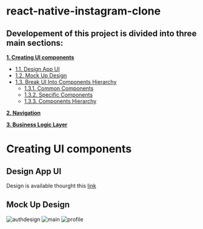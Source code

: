 # react-native-instagram-clone


## Developement of this project is divided into three main sections:
**[1. Creating UI components](#ui-section-1)**
    
  * [1.1. Design App UI](#design-app-ui)
  * [1.2. Mock Up Design](#mock-up-design)  
  * [1.3. Break UI Into Components Hierarchy](#ui-section-1-3)
      * [1.3.1. Common Components](#ui-section-1-3-1)
      * [1.3.2. Specific Components](#ui-section-1-3-2)
      * [1.3.3. Components Hierarchy](#ui-section-1-3-3)
      
**[2. Navigation](#navigation)**

**[3. Business Logic Layer](#bll)**


# Creating UI components 
## Design App UI
Design is available thourght this [link](shorturl.at/bzQ19)
## Mock Up Design
![authdesign](https://user-images.githubusercontent.com/41279178/101013190-bb0c4c80-3585-11eb-8b35-272762297ab3.png)
![main](https://user-images.githubusercontent.com/41279178/101013427-150d1200-3586-11eb-86dd-6b669f342d3e.png)
![profile](https://user-images.githubusercontent.com/41279178/101013607-5ef5f800-3586-11eb-9ea6-aa689a60979d.png)


